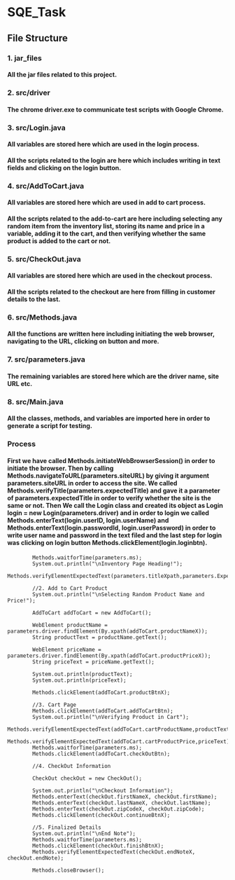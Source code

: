 # SQE_Task
## File Structure 

### 1. jar_files
#### All the jar files related to this project.

### 2. src/driver
#### The chrome driver.exe to communicate test scripts with Google Chrome.

### 3. src/Login.java
#### All variables are stored here which are used in the login process.
#### All the scripts related to the login are here which includes writing in text fields and clicking on the login button.

### 4. src/AddToCart.java
#### All variables are stored here which are used in add to cart process.
#### All the scripts related to the add-to-cart are here including selecting any random item from the inventory list, storing its name and price in a variable, adding it to the cart, and then verifying whether the same product is added to the cart or not.

### 5. src/CheckOut.java
#### All variables are stored here which are used in the checkout process.
#### All the scripts related to the checkout are here from filling in customer details to the last.

### 6. src/Methods.java
#### All the functions are written here including initiating the web browser, navigating to the URL, clicking on button and more.

### 7. src/parameters.java
#### The remaining variables are stored here which are the driver name, site URL etc. 

### 8. src/Main.java
#### All the classes, methods, and variables are imported here in order to generate a script for testing.

### Process
#### First we have called Methods.initiateWebBrowserSession() in order to initiate the browser. Then by calling Methods.navigateToURL(parameters.siteURL) by giving it argument parameters.siteURL in order to access the site. We called Methods.verifyTitle(parameters.expectedTitle) and gave it a parameter of parameters.expectedTitle in order to verify whether the site is the same or not. Then We call the Login class and created its object as Login login = new Login(parameters.driver) and in order to login we called Methods.enterText(login.userID, login.userName) and Methods.enterText(login.passwordId, login.userPassword) in order to write user name and password in the text filed and the last step for login was clicking on login button Methods.clickElement(login.loginbtn).

            Methods.waitforTime(parameters.ms);
            System.out.println("\nInventory Page Heading!");
            Methods.verifyElementExpectedText(parameters.titleXpath,parameters.ExpectedHeading);

            //2. Add to Cart Product
            System.out.println("\nSelecting Random Product Name and Price!");

            AddToCart addToCart = new AddToCart();

            WebElement productName = parameters.driver.findElement(By.xpath(addToCart.productNameX));
            String productText = productName.getText();

            WebElement priceName = parameters.driver.findElement(By.xpath(addToCart.productPriceX));
            String priceText = priceName.getText();

            System.out.println(productText);
            System.out.println(priceText);

            Methods.clickElement(addToCart.productBtnX);

            //3. Cart Page
            Methods.clickElement(addToCart.addToCartBtn);
            System.out.println("\nVerifying Product in Cart");
            Methods.verifyElementExpectedText(addToCart.cartProductName,productText);
            Methods.verifyElementExpectedText(addToCart.cartProductPrice,priceText);
            Methods.waitforTime(parameters.ms);
            Methods.clickElement(addToCart.checkOutBtn);

            //4. CheckOut Information

            CheckOut checkOut = new CheckOut();

            System.out.println("\nCheckout Information");
            Methods.enterText(checkOut.firstNameX, checkOut.firstName);
            Methods.enterText(checkOut.lastNameX, checkOut.lastName);
            Methods.enterText(checkOut.zipCodeX, checkOut.zipCode);
            Methods.clickElement(checkOut.continueBtnX);

            //5. Finalized Details
            System.out.println("\nEnd Note");
            Methods.waitforTime(parameters.ms);
            Methods.clickElement(checkOut.finishBtnX);
            Methods.verifyElementExpectedText(checkOut.endNoteX, checkOut.endNote);

            Methods.closeBrowser();
